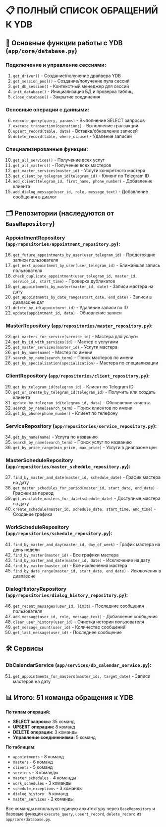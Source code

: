 # 📋 ПОЛНЫЙ СПИСОК ОБРАЩЕНИЙ К YDB

## 🔧 **Основные функции работы с YDB** (`app/core/database.py`)

### **Подключение и управление сессиями:**
1. `get_driver()` - Создание/получение драйвера YDB
2. `get_session_pool()` - Создание/получение пула сессий
3. `get_db_session()` - Контекстный менеджер для сессий
4. `init_database()` - Инициализация БД и проверка таблиц
5. `close_database()` - Закрытие соединения

### **Основные операции с данными:**
6. `execute_query(query, params)` - Выполнение SELECT запросов
7. `execute_transaction(operations)` - Выполнение транзакций
8. `upsert_record(table, data)` - Вставка/обновление записей
9. `delete_record(table, where_clause)` - Удаление записей

### **Специализированные функции:**
10. `get_all_services()` - Получение всех услуг
11. `get_all_masters()` - Получение всех мастеров
12. `get_master_services(master_id)` - Услуги конкретного мастера
13. `get_client_by_telegram_id(telegram_id)` - Клиент по Telegram ID
14. `add_client(telegram_id, first_name, phone_number)` - Добавление клиента
15. `add_dialog_message(user_id, role, message_text)` - Добавление сообщения в диалог

## 🗂️ **Репозитории** (наследуются от `BaseRepository`)

### **AppointmentRepository** (`app/repositories/appointment_repository.py`):
16. `get_future_appointments_by_user(user_telegram_id)` - Предстоящие записи пользователя
17. `get_next_appointment_by_user(user_telegram_id)` - Ближайшая запись пользователя
18. `check_duplicate_appointment(user_telegram_id, master_id, service_id, start_time)` - Проверка дубликатов
19. `get_appointments_by_master(master_id, date)` - Записи мастера на дату
20. `get_appointments_by_date_range(start_date, end_date)` - Записи в диапазоне дат
21. `delete_by_id(appointment_id)` - Удаление записи по ID
22. `update(appointment_id, data)` - Обновление записи

### **MasterRepository** (`app/repositories/master_repository.py`):
23. `get_masters_for_service(service_id)` - Мастера для услуги
24. `get_by_id_with_services(id)` - Мастер с услугами
25. `get_master_services(master_id)` - Услуги мастера
26. `get_by_name(name)` - Мастер по имени
27. `search_by_name(search_term)` - Поиск мастеров по имени
28. `get_by_specialization(specialization)` - Мастера по специализации

### **ClientRepository** (`app/repositories/client_repository.py`):
29. `get_by_telegram_id(telegram_id)` - Клиент по Telegram ID
30. `get_or_create_by_telegram_id(telegram_id)` - Получить или создать клиента
31. `update_by_telegram_id(telegram_id, data)` - Обновление клиента
32. `search_by_name(search_term)` - Поиск клиентов по имени
33. `get_by_phone(phone_number)` - Клиент по телефону

### **ServiceRepository** (`app/repositories/service_repository.py`):
34. `get_by_name(name)` - Услуга по названию
35. `search_by_name(search_term)` - Поиск услуг по названию
36. `get_by_price_range(min_price, max_price)` - Услуги в диапазоне цен

### **MasterScheduleRepository** (`app/repositories/master_schedule_repository.py`):
37. `find_by_master_and_date(master_id, schedule_date)` - График мастера на дату
38. `get_master_schedules_for_period(master_id, start_date, end_date)` - Графики за период
39. `get_available_masters_for_date(schedule_date)` - Доступные мастера на дату
40. `create_schedule(master_id, schedule_date, start_time, end_time)` - Создание графика

### **WorkScheduleRepository** (`app/repositories/schedule_repository.py`):
41. `find_by_master_and_day(master_id, day_of_week)` - График мастера на день недели
42. `find_by_master(master_id)` - Все графики мастера
43. `find_by_master_and_date(master_id, date)` - Исключение на дату
44. `find_by_master(master_id)` - Все исключения мастера
45. `find_by_date_range(master_id, start_date, end_date)` - Исключения в диапазоне

### **DialogHistoryRepository** (`app/repositories/dialog_history_repository.py`):
46. `get_recent_messages(user_id, limit)` - Последние сообщения пользователя
47. `add_message(user_id, role, message_text)` - Добавление сообщения
48. `clear_user_history(user_id)` - Очистка истории пользователя
49. `get_message_count(user_id)` - Количество сообщений
50. `get_last_message(user_id)` - Последнее сообщение

## 🛠️ **Сервисы**

### **DbCalendarService** (`app/services/db_calendar_service.py`):
51. `get_appointments_for_masters(master_ids, target_date)` - Записи мастеров на дату

## 📊 **Итого: 51 команда обращения к YDB**

**По типам операций:**
- **SELECT запросы:** 35 команд
- **UPSERT операции:** 8 команд  
- **DELETE операции:** 3 команды
- **Управление соединениями:** 5 команд

**По таблицам:**
- `appointments` - 8 команд
- `masters` - 6 команд
- `clients` - 5 команд
- `services` - 3 команды
- `master_schedules` - 4 команды
- `work_schedules` - 3 команды
- `schedule_exceptions` - 3 команды
- `dialog_history` - 5 команд
- `master_services` - 2 команды

Все команды используют единую архитектуру через `BaseRepository` и базовые функции `execute_query`, `upsert_record`, `delete_record` из `app/core/database.py`.
